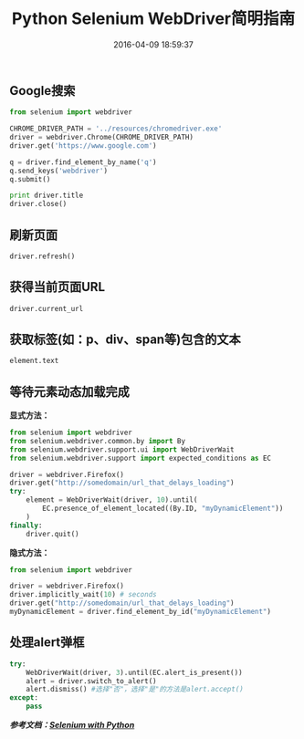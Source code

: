 ﻿---
title: Python Selenium WebDriver简明指南
date: 2016-04-09 18:59:37
tags: [Python,WebDriver]
permalink: python-selenium-webdriver-concise-guide
---
## Google搜索 ##
```Python
from selenium import webdriver

CHROME_DRIVER_PATH = '../resources/chromedriver.exe'
driver = webdriver.Chrome(CHROME_DRIVER_PATH)
driver.get('https://www.google.com')

q = driver.find_element_by_name('q')
q.send_keys('webdriver')
q.submit()

print driver.title
driver.close()
```
<!-- more -->
## 刷新页面 ##
```Python
driver.refresh()
```
## 获得当前页面URL ##
```Python
driver.current_url
```
## 获取标签(如：p、div、span等)包含的文本 ##
```Python
element.text
```
## 等待元素动态加载完成 ##
**显式方法：**
```Python
from selenium import webdriver
from selenium.webdriver.common.by import By
from selenium.webdriver.support.ui import WebDriverWait
from selenium.webdriver.support import expected_conditions as EC

driver = webdriver.Firefox()
driver.get("http://somedomain/url_that_delays_loading")
try:
    element = WebDriverWait(driver, 10).until(
        EC.presence_of_element_located((By.ID, "myDynamicElement"))
    )
finally:
    driver.quit()

```
**隐式方法：**
```Python
from selenium import webdriver

driver = webdriver.Firefox()
driver.implicitly_wait(10) # seconds
driver.get("http://somedomain/url_that_delays_loading")
myDynamicElement = driver.find_element_by_id("myDynamicElement")
```
## 处理alert弹框 ##
```Python
try:
    WebDriverWait(driver, 3).until(EC.alert_is_present())
    alert = driver.switch_to_alert()
    alert.dismiss() #选择"否"，选择"是"的方法是alert.accept()
except:
    pass
```
***参考文档：[Selenium with Python](http://selenium-python.readthedocs.io/)***
